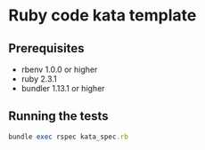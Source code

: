 # Ruby code kata template

## Prerequisites

- rbenv 1.0.0 or higher
- ruby 2.3.1
- bundler 1.13.1 or higher

## Running the tests

``` ruby
bundle exec rspec kata_spec.rb
```

